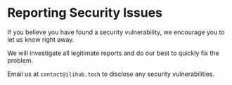 # Reporting Security Issues

If you believe you have found a security vulnerability, we encourage you to let us know right away.

We will investigate all legitimate reports and do our best to quickly fix the problem.

Email us at `contact@ilihub.tech` to disclose any security vulnerabilities.

